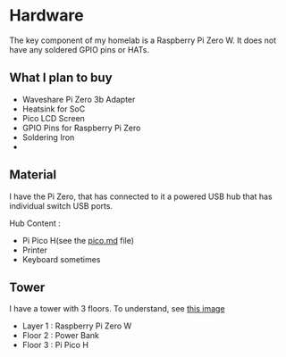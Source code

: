 # Hardware

The key component of my homelab is a Raspberry Pi Zero W.
It does not have any soldered GPIO pins or HATs.

## What I plan to buy

- Waveshare Pi Zero 3b Adapter
- Heatsink for SoC
- Pico LCD Screen
- GPIO Pins for Raspberry Pi Zero
- Soldering Iron
- 

## Material

I have the Pi Zero, that has connected to it a powered USB hub that has individual switch USB ports.

Hub Content :

- Pi Pico H(see the [pico.md](pico.md) file)
- Printer
- Keyboard sometimes

## Tower

I have a tower with 3 floors. To understand, see [this image](../Images/)

- Layer 1 : Raspberry Pi Zero W
- Floor 2 : Power Bank
- Floor 3 : Pi Pico H
